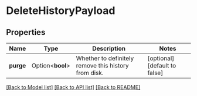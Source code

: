 # DeleteHistoryPayload

## Properties

Name | Type | Description | Notes
------------ | ------------- | ------------- | -------------
**purge** | Option<**bool**> | Whether to definitely remove this history from disk. | [optional][default to false]

[[Back to Model list]](../README.md#documentation-for-models) [[Back to API list]](../README.md#documentation-for-api-endpoints) [[Back to README]](../README.md)


